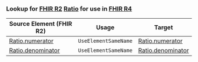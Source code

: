 ### Lookup for [FHIR R2](https://hl7.org/fhir/DSTU2/) [Ratio](https://hl7.org/fhir/DSTU2/Ratio.html) for use in [FHIR R4](https://hl7.org/fhir/R4/)

| Source Element (FHIR R2) | Usage | Target |
| -------------- | ----- | ------ |
| [Ratio.numerator](https://hl7.org/fhir/DSTU2/Ratio.html#resource) | `UseElementSameName` | [Ratio.numerator](https://hl7.org/fhir/R4/Ratio.html#resource) |
| [Ratio.denominator](https://hl7.org/fhir/DSTU2/Ratio.html#resource) | `UseElementSameName` | [Ratio.denominator](https://hl7.org/fhir/R4/Ratio.html#resource) |
